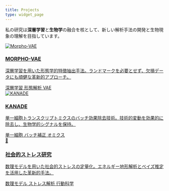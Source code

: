 ```yaml
---
title: Projects
type: widget_page
---
```


<div id="projects"></div>

私の研究は**深層学習**と**生物学**の融合を核として、新しい解析手法の開発と生物現象の理解を目指しています。

<div class="home-project-gallery">

<a href="/project/#morphovae-detail" class="home-project-item">
  <div class="home-project-image">
    <img src="/images/projects/morpho-vae.jpg" alt="Morpho-VAE">
  </div>
  <div class="home-project-content">
    <h3>MORPHO-VAE</h3>
    <p>深層学習を用いた形態学的特徴抽出手法。ランドマークを必要とせず、欠損データにも頑健な革新的アプローチ。</p>
    <div class="project-tags">
      <span class="tag">深層学習</span>
      <span class="tag">形態解析</span>
      <span class="tag">VAE</span>
    </div>
  </div>
</a>

<a href="/project/#kanade-detail" class="home-project-item">
  <div class="home-project-image">
    <img src="/images/projects/kanade.png" alt="KANADE">
  </div>
  <div class="home-project-content">
    <h3>KANADE</h3>
    <p>単一細胞トランスクリプトミクスのバッチ効果除去技術。技術的変動を効果的に除去し、生物学的シグナルを保持。</p>
    <div class="project-tags">
      <span class="tag">単一細胞</span>
      <span class="tag">バッチ補正</span>
      <span class="tag">オミクス</span>
    </div>
  </div>
</a>

<a href="/project/#stress-detail" class="home-project-item">
  <div class="home-project-image">
    <div class="placeholder-image">
      <div class="icon">🧠</div>
    </div>
  </div>
  <div class="home-project-content">
    <h3>社会的ストレス研究</h3>
    <p>数理モデルを用いた社会的ストレスの定量化。エネルギー地形解析とベイズ推定を活用した革新的手法。</p>
    <div class="project-tags">
      <span class="tag">数理モデル</span>
      <span class="tag">ストレス解析</span>
      <span class="tag">行動科学</span>
    </div>
  </div>
</a>

</div>
